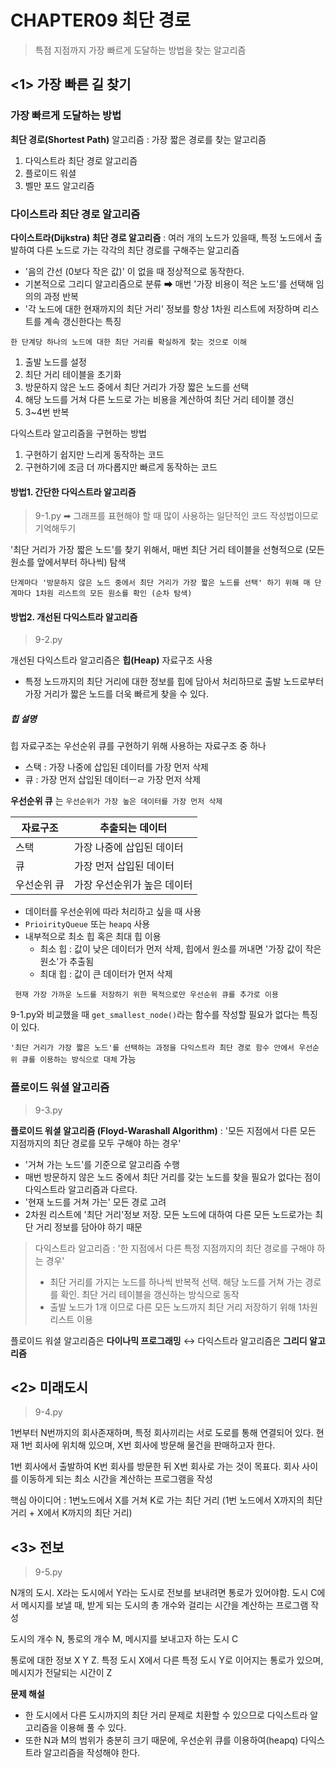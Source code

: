 # CHAPTER09 최단 경로
> 특점 지점까지 가장 빠르게 도달하는 방법을 찾는 알고리즘

## <1> 가장 빠른 길 찾기
### 가장 빠르게 도달하는 방법
**최단 경로(Shortest Path)** 알고리즘 : 가장 짧은 경로를 찾는 알고리즘
1. 다익스트라 최단 경로 알고리즘
2. 플로이드 워셜
3. 벨만 포드 알고리즘

### 다이스트라 최단 경로 알고리즘
**다이스트라(Dijkstra) 최단 경로 알고리즘** : 여러 개의 노드가 있을때, 특정 노드에서 출발하여 다른 노드로 가는 각각의 최단 경로를 구해주는 알고리즘
- '음의 간선 (0보다 작은 값)' 이 없을 때 정상적으로 동작한다.
- 기본적으로 그리디 알고리즘으로 분류 ➡ 매번 '가장 비용이 적은 노드'를 선택해 임의의 과정 반복
- '각 노드에 대한 현재까지의 최단 거리' 정보를 항상 1차원 리스트에 저장하며 리스트를 계속 갱신한다는 특징

```한 단계당 하나의 노드에 대한 최단 거리를 확실하게 찾는 것으로 이해```

1. 출발 노드를 설정
2. 최단 거리 테이블을 초기화
3. 방문하지 않은 노드 중에서 최단 거리가 가장 짧은 노드를 선택
4. 해당 노드를 거쳐 다른 노드로 가는 비용을 계산하여 최단 거리 테이블 갱신
5. 3~4번 반복

다익스트라 알고리즘을 구현하는 방법
1. 구현하기 쉽지만 느리게 동작하는 코드
2. 구현하기에 조금 더 까다롭지만 빠르게 동작하는 코드

#### 방법1. 간단한 다익스트라 알고리즘
> 9-1.py ➡ 그래프를 표현해야 할 때 많이 사용하는 일단적인 코드 작성법이므로 기억해두기

'최단 거리가 가장 짧은 노드'를 찾기 위해서, 매번 최단 거리 테이블을 선형적으로 (모든 원소를 앞에서부터 하나씩) 탐색

```단계마다 '방문하지 않은 노드 중에서 최단 거리가 가장 짧은 노드를 선택' 하기 위해 매 단계마다 1차원 리스트의 모든 원소를 확인 (순차 탐색)```

#### 방법2. 개선된 다익스트라 알고리즘
> 9-2.py

개선된 다익스트라 알고리즘은 **힙(Heap)** 자료구조 사용
- 특정 노드까지의 최단 거리에 대한 정보를 힙에 담아서 처리하므로 출발 노드로부터 가장 거리가 짧은 노드를 더욱 빠르게 찾을 수 있다.

##### 힙 설명
힙 자료구조는 우선순위 큐를 구현하기 위해 사용하는 자료구조 중 하나
- 스택 : 가장 나중에 삽입된 데이터를 가장 먼저 삭제
- 큐 : 가장 먼저 삽입된 데이터ㅡㄹ 가장 먼저 삭제

**우선순위 큐** 는 ```우선순위가 가장 높은 데이터를 가장 먼저 삭제```

|자료구조|추출되는 데이터|
|--------|---------------|
|스택|가장 나중에 삽입된 데이터|
|큐|가장 먼저 삽입된 데이터|
|우선순위 큐|가장 우선순위가 높은 데이터|

- 데이터를 우선순위에 따라 처리하고 싶을 때 사용
- ```PrioirityQueue``` 또는 ```heapq``` 사용
- 내부적으로 최소 힙 혹은 최대 힙 이용
  - 최소 힙 : 값이 낮은 데이터가 먼저 삭제, 힙에서 원소를 꺼내면 '가장 값이 작은 원소'가 추출됨
  - 최대 힙 : 값이 큰 데이터가 먼저 삭제

``` 현재 가장 가까운 노드를 저장하기 위한 목적으로만 우선순위 큐를 추가로 이용```

9-1.py와 비교했을 때 ```get_smallest_node()```라는 함수를 작성할 필요가 없다는 특징이 있다.

```'최단 거리가 가장 짧은 노드'를 선택하는 과정을 다익스트라 최단 경로 함수 안에서 우선순위 큐를 이용하는 방식으로 대체``` 가능

### 플로이드 워셜 알고리즘
> 9-3.py

**플로이드 워셜 알고리즘 (Floyd-Warashall Algorithm)** : '모든 지점에서 다른 모든 지점까지의 최단 경로를 모두 구해야 하는 경우'
- '거쳐 가는 노드'를 기준으로 알고리즘 수행
- 매번 방문하지 않은 노드 중에서 최단 거리를 갖는 노드를 찾을 필요가 없다는 점이 다익스트라 알고리즘과 다르다.
- '현재 노드를 거쳐 가는' 모든 경로 고려
- 2차원 리스트에 '최단 거리'정보 저장. 모든 노드에 대하여 다른 모든 노드로가는 최단 거리 정보를 담아야 하기 때문

> 다익스트라 알고리즘 : '한 지점에서 다른 특정 지점까지의 최단 경로를 구해야 하는 경우'
> - 최단 거리를 가지는 노드를 하나씩 반복적 선택. 해당 노드를 거쳐 가는 경로를 확인. 최단 거리 테이블을 갱신하는 방식으로 동작
> - 출발 노드가 1개 이므로 다른 모든 노드까지 최단 거리 저장하기 위해 1차원 리스트 이용
  
플로이드 워셜 알고리즘은 **다이나믹 프로그래밍** ↔ 다익스트라 알고리즘은 **그리디 알고리즘**

## <2> 미래도시
> 9-4.py

1번부터 N번까지의 회사존재하며, 특정 회사끼리는 서로 도로를 통해 연결되어 있다. 현재 1번 회사에 위치해 있으며, X번 회사에 방문해 물건을 판매하고자 한다.

1번 회사에서 출발하여 K번 회사를 방문한 뒤 X번 회사로 가는 것이 목표다. 회사 사이를 이동하게 되는 최소 시간을 계산하는 프로그램을 작성

핵심 아이디어 : 1번노드에서 X를 거쳐 K로 가는 최단 거리 (1번 노드에서 X까지의 최단 거리 + X에서 K까지의 최단 거리)

## <3> 전보
> 9-5.py

N개의 도시. X라는 도시에서 Y라는 도시로 전보를 보내려면 통로가 있어야함. 도시 C에서 메시지를 보낼 때, 받게 되는 도시의 총 개수와 걸리는 시간을 계산하는 프로그램 작성

도시의 개수 N, 통로의 개수 M, 메시지를 보내고자 하는 도시 C

통로에 대한 정보 X Y Z. 특정 도시 X에서 다른 특정 도시 Y로 이어지는 통로가 있으며, 메시지가 전달되는 시간이 Z

**문제 해설** 
- 한 도시에서 다른 도시까지의 최단 거리 문제로 치환할 수 있으므로 다익스트라 알고리즘을 이용해 풀 수 있다.
- 또한 N과 M의 범위가 충분히 크기 때문에, 우선순위 큐를 이용하여(heapq) 다익스트라 알고리즘을 작성해야 한다.

